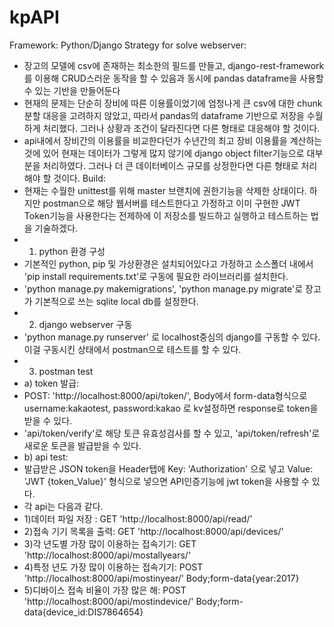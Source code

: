 # kpAPI
Framework: Python/Django
Strategy for solve webserver:
- 장고의 모델에 csv에 존재하는 최소한의 필드를 만들고, django-rest-framework 를 이용해 CRUD스러운 동작을 할 수 있음과 동시에 pandas dataframe을 사용할 수 있는 기반을 만들어둔다
- 현재의 문제는 단순히 장비에 따른 이용률이었기에 엄청나게 큰 csv에 대한 chunk 분할 대응을 고려하지 않았고, 따라서 pandas의 dataframe 기반으로 저장을 수월하게 처리했다. 그러나 상황과 조건이 달라진다면 다른 형태로 대응해야 할 것이다.
- api내에서 장비간의 이용률을 비교한다던가 수년간의 최고 장비 이용률을 계산하는 것에 있어 현재는 데이터가 그렇게 많지 않기에 django object filter기능으로 대부분을 처리하였다. 그러나 더 큰 데이터베이스 규모를 상정한다면 다른 형태로 처리해야 할 것이다.
Build:
- 현재는 수월한 unittest를 위해 master 브랜치에 권한기능을 삭제한 상태이다. 하지만 postman으로 해당 웹서버를 테스트한다고 가정하고 이미 구현한 JWT Token기능을 사용한다는 전제하에 이 저장소를 빌드하고 실행하고 테스트하는 법을 기술하겠다.
- 1. python 환경 구성
- 기본적인 python, pip 및 가상환경은 설치되어있다고 가정하고 소스폴더 내에서 'pip install requirements.txt'로 구동에 필요한 라이브러리를 설치한다.
- 'python manage.py makemigrations', 'python manage.py migrate'로 장고가 기본적으로 쓰는 sqlite local db를 설정한다.
- 2. django webserver 구동
- 'python manage.py runserver' 로 localhost중심의 django를 구동할 수 있다. 이걸 구동시킨 상태에서 postman으로 테스트를 할 수 있다.
- 3. postman test
- a) token 발급:
- POST: 'http://localhost:8000/api/token/', Body에서 form-data형식으로 username:kakaotest, password:kakao 로 kv설정하면 response로 token을 받을 수 있다.
- 'api/token/verify'로 해당 토큰 유효성검사를 할 수 있고, 'api/token/refresh'로 새로운 토큰을 발급받을 수 있다.
- b) api test:
- 발급받은 JSON token을 Header탭에 Key: 'Authorization' 으로 넣고 Value: 'JWT {token_Value}' 형식으로 넣으면 API인증기능에 jwt token을 사용할 수 있다.
- 각 api는 다음과 같다.
- 1)데이터 파일 저장 : GET 'http://localhost:8000/api/read/'
- 2)접속 기기 목록을 출력: GET 'http://localhost:8000/api/devices/'
- 3)각 년도별 가장 많이 이용하는 접속기기: GET 'http://localhost:8000/api/mostallyears/'
- 4)특정 년도 가장 많이 이용하는 접속기기: POST 'http://localhost:8000/api/mostinyear/' Body;form-data{year:2017}
- 5)디바이스 접속 비율이 가장 많은 해: POST 'http://localhost:8000/api/mostindevice/' Body;form-data{device_id:DIS7864654}
